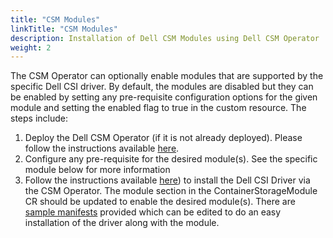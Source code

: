```yaml
---
title: "CSM Modules"
linkTitle: "CSM Modules"
description: Installation of Dell CSM Modules using Dell CSM Operator
weight: 2
---
```


The CSM Operator can optionally enable modules that are supported by the specific Dell CSI driver. By default, the modules are disabled but they can be enabled by setting any pre-requisite configuration options for the given module and setting the enabled flag to true  in the custom resource.
The steps include:

1. Deploy the Dell CSM Operator (if it is not already deployed). Please follow the instructions available [here](../../#installation).
2. Configure any pre-requisite for the desired module(s). See the specific module below for more information
3. Follow the instructions available [here](../drivers/powerscale.md/#install-driver)) to install the Dell CSI Driver via the CSM Operator. The module section in the ContainerStorageModule CR should be updated to enable the desired module(s). There are [sample manifests](https://github.com/dell/csm-operator/tree/main/samples) provided which can be edited to do an easy installation of the driver along with the module.
